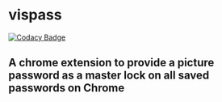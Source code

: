 # vispass

[![Codacy Badge](https://api.codacy.com/project/badge/Grade/76738f05eaee4021b7760606f559e1e1)](https://www.codacy.com/app/akshatamohanty/vispass?utm_source=github.com&utm_medium=referral&utm_content=akshatamohanty/vispass&utm_campaign=badger)

## A chrome extension to provide a picture password as a master lock on all saved passwords on Chrome
